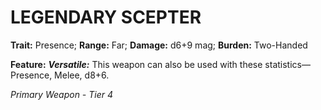 ﻿---
tags:
  - Item
  - Weapon
name: 'LEGENDARY SCEPTER'
trait: 'Presence'
range: 'Far'
damage: 'd6+9 mag'
burden: 'Two-Handed'
feat_name: 'Versatile'
feat_text: 'This weapon can also be used with these statistics—Presence, Melee, d8+6.'
primary_or_secondary: 'Primary Weapon'
tier: 4
---

# LEGENDARY SCEPTER

**Trait:** Presence; **Range:** Far; **Damage:** d6+9 mag; **Burden:** Two-Handed

**Feature:** ***Versatile:*** This weapon can also be used with these statistics—Presence, Melee, d8+6.

*Primary Weapon - Tier 4*
